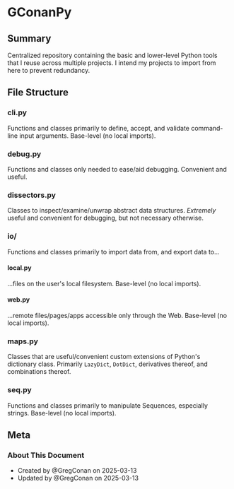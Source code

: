 # GConanPy

## Summary

Centralized repository containing the basic and lower-level Python tools that I reuse across multiple projects. I intend my projects to import from here to prevent redundancy.

## File Structure

### cli.py

Functions and classes primarily to define, accept, and validate command-line input arguments. Base-level (no local imports).

### debug.py

Functions and classes only needed to ease/aid debugging. Convenient and useful.

### dissectors.py

Classes to inspect/examine/unwrap abstract data structures. *Extremely* useful and convenient for debugging, but not necessary otherwise.

### io/

Functions and classes primarily to import data from, and export data to...

#### local.py

...files on the user's local filesystem. Base-level (no local imports).

#### web.py

...remote files/pages/apps accessible only through the Web. Base-level (no local imports).

### maps.py

Classes that are useful/convenient custom extensions of Python's dictionary class. Primarily `LazyDict`, `DotDict`, derivatives thereof, and combinations thereof.

### seq.py

Functions and classes primarily to manipulate Sequences, especially strings. Base-level (no local imports).

## Meta

### About This Document

- Created by @GregConan on 2025-03-13
- Updated by @GregConan on 2025-03-13
